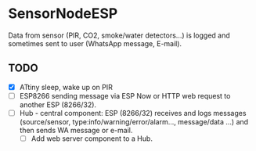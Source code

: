 # SensorNodeESP

Data from sensor (PIR, CO2, smoke/water detectors...) is logged and sometimes sent to user (WhatsApp message, E-mail).

## TODO

- [x] ATtiny sleep, wake up on PIR
- [ ] ESP8266 sending message via ESP Now or HTTP web request to another ESP (8266/32).
- [ ] Hub - central component: ESP (8266/32) receives and logs messages (source/sensor, type:info/warning/error/alarm..., message/data ...) and then sends WA message or e-mail.
    - [ ] Add web server component to a Hub.